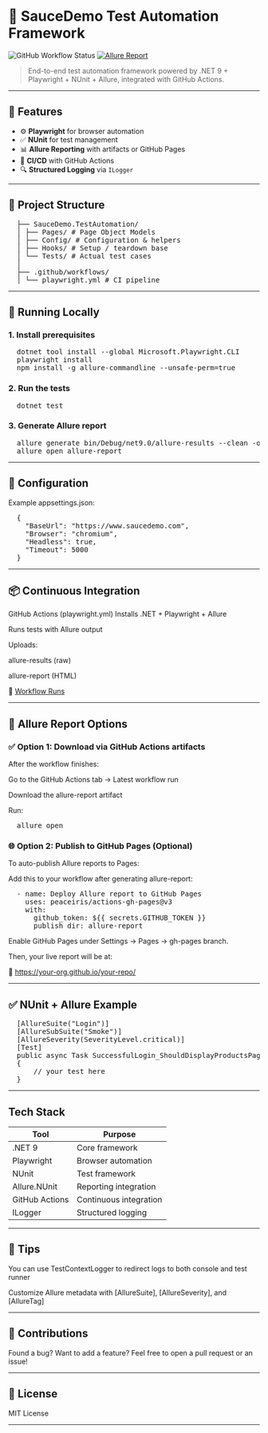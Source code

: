 # 🧪 SauceDemo Test Automation Framework

![GitHub Workflow Status](https://github.com/olenamkolesnik/SauceDemo.TestAutomation/actions/workflows/playwright.yml/badge.svg)
[![Allure Report](https://img.shields.io/badge/Allure-Report-blueviolet)](https://github.com/olenamkolesnik/SauceDemo.TestAutomation/actions?query=workflow%3A%22Playwright+Tests%22)

> End-to-end test automation framework powered by .NET 9 + Playwright + NUnit + Allure, integrated with GitHub Actions.

---

## 🚀 Features

- ⚙️ **Playwright** for browser automation
- ✅ **NUnit** for test management
- 📊 **Allure Reporting** with artifacts or GitHub Pages
- 🔁 **CI/CD** with GitHub Actions
- 🔍 **Structured Logging** via `ILogger`

---
## 📁 Project Structure
<pre>
  ├── SauceDemo.TestAutomation/
  │ ├── Pages/ # Page Object Models
  │ ├── Config/ # Configuration & helpers
  │ ├── Hooks/ # Setup / teardown base
  │ └── Tests/ # Actual test cases
  │
  ├── .github/workflows/
  │ └── playwright.yml # CI pipeline
</pre>

---

## 🧪 Running Locally

### 1. Install prerequisites
<pre>
  dotnet tool install --global Microsoft.Playwright.CLI
  playwright install
  npm install -g allure-commandline --unsafe-perm=true
</pre>
### 2. Run the tests
<pre>
  dotnet test
</pre>
### 3. Generate Allure report
<pre>
  allure generate bin/Debug/net9.0/allure-results --clean -o allure-report
  allure open allure-report
</pre>

---

## 🔧 Configuration

Example appsettings.json:
<pre>
  {
    "BaseUrl": "https://www.saucedemo.com",
    "Browser": "chromium",
    "Headless": true,
    "Timeout": 5000
  }
</pre>

---

## 📦 Continuous Integration

GitHub Actions (playwright.yml)
Installs .NET + Playwright + Allure

Runs tests with Allure output

Uploads:

allure-results (raw)

allure-report (HTML)

🔗 [Workflow Runs](https://github.com/olenamkolesnik/SauceDemo.TestAutomation/actions?query=workflow%3A%22Playwright+Tests%22)

---

## 📄 Allure Report Options
### ✅ Option 1: Download via GitHub Actions artifacts
After the workflow finishes:

Go to the GitHub Actions tab → Latest workflow run

Download the allure-report artifact

Run:
<pre>
  allure open <path-to-allure-report>    
</pre>

### 🌐 Option 2: Publish to GitHub Pages (Optional)
To auto-publish Allure reports to Pages:

Add this to your workflow after generating allure-report:

<pre>
  - name: Deploy Allure report to GitHub Pages
    uses: peaceiris/actions-gh-pages@v3
    with:
      github_token: ${{ secrets.GITHUB_TOKEN }}
      publish_dir: allure-report
</pre>

Enable GitHub Pages under Settings → Pages → gh-pages branch.

Then, your live report will be at:

🔗 https://your-org.github.io/your-repo/

---

## ✅ NUnit + Allure Example

<pre>
  [AllureSuite("Login")]
  [AllureSubSuite("Smoke")]
  [AllureSeverity(SeverityLevel.critical)]
  [Test]
  public async Task SuccessfulLogin_ShouldDisplayProductsPage()
  {
      // your test here
  }
</pre>

---

##  Tech Stack

| Tool           | Purpose                |
| -------------- | ---------------------- |
| .NET 9         | Core framework         |
| Playwright     | Browser automation     |
| NUnit          | Test framework         |
| Allure.NUnit   | Reporting integration  |
| GitHub Actions | Continuous integration |
| ILogger        | Structured logging     |

---

## 🧠 Tips

You can use TestContextLogger to redirect logs to both console and test runner

Customize Allure metadata with [AllureSuite], [AllureSeverity], and [AllureTag]

---

## 🙌 Contributions

Found a bug? Want to add a feature?
Feel free to open a pull request or an issue!

---

## 📄 License
MIT License

---
